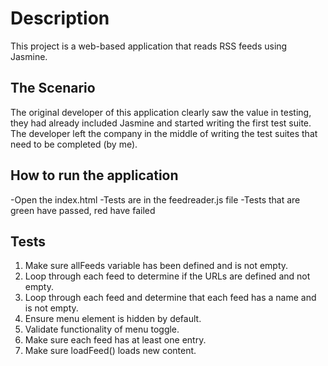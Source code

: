 # Description

This project is a web-based application that reads RSS feeds using Jasmine.

## The Scenario

The original developer of this application clearly saw the value in testing, they had already included Jasmine and started writing the first test suite. The developer left the company in the middle of writing the test suites that need to be completed (by me).

## How to run the application

-Open the index.html
-Tests are in the feedreader.js file
-Tests that are green have passed, red have failed

## Tests

1. Make sure allFeeds variable has been defined and is not empty.
2. Loop through each feed to determine if the URLs are defined and not empty.
3. Loop through each feed and determine that each feed has a name and is not empty.
4. Ensure menu element is hidden by default.
5. Validate functionality of menu toggle.
6. Make sure each feed has at least one entry.
7. Make sure loadFeed() loads new content.